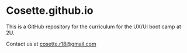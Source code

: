 # Cosette.github.io

This is a GitHub repository for the curriculum for the UX/UI boot camp at 2U.

Contact us at cosette.r18@gmail.com
